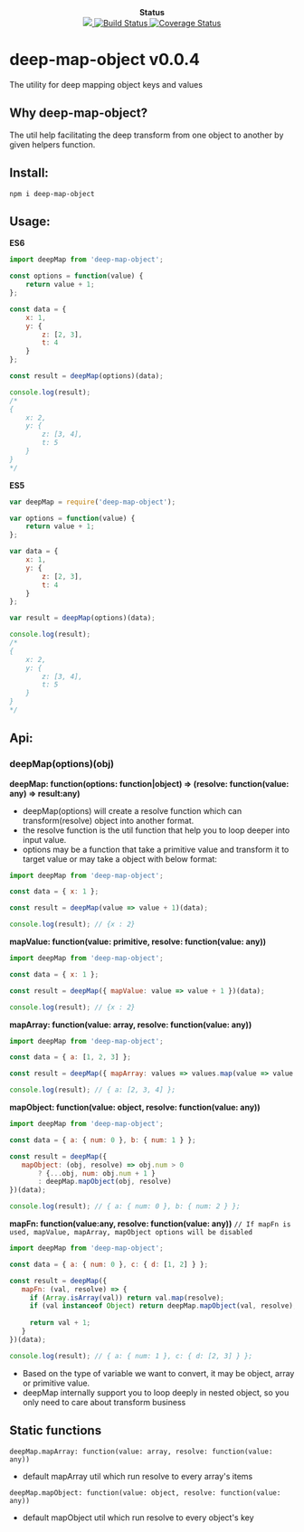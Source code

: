 <div align="center"><strong>Status</strong></div>

<div align="center">
  <a href="https://david-dm.org/sonybinhle/deep-map-object?type=dev" title="devDependencies status">
    <img src="https://david-dm.org/sonybinhle/deep-map-object/dev-status.svg"/>
  </a>
  
  <a href="https://travis-ci.org/sonybinhle/deep-map-object.svg?branch=master">
      <img src="https://travis-ci.org/sonybinhle/deep-map-object.svg?branch=master" alt="Build Status" />
    </a>
    
  <a href='https://coveralls.io/github/sonybinhle/deep-map-object?branch=master'>
  <img src='https://coveralls.io/repos/github/sonybinhle/deep-map-object/badge.svg?branch=master' alt='Coverage Status' />
  </a>

</div>

# deep-map-object v0.0.4

The utility for deep mapping object keys and values

## Why deep-map-object?

The util help facilitating the deep transform from one object to another by given helpers function.


## Install:

```shell
npm i deep-map-object
```

## Usage:

<strong>ES6</strong>

```jsx harmony
import deepMap from 'deep-map-object';

const options = function(value) {
    return value + 1;
};

const data = {
    x: 1,
    y: {
        z: [2, 3],
        t: 4
    }
};

const result = deepMap(options)(data);

console.log(result);
/*
{
    x: 2,
    y: {
        z: [3, 4],
        t: 5
    }
}
*/
```

<strong>ES5</strong>

```javascript
var deepMap = require('deep-map-object');

var options = function(value) {
    return value + 1;
};

var data = {
    x: 1,
    y: {
        z: [2, 3],
        t: 4
    }
};

var result = deepMap(options)(data);

console.log(result);
/*
{
    x: 2,
    y: {
        z: [3, 4],
        t: 5
    }
}
*/
```

## Api:

### deepMap(options)(obj)
<strong>deepMap: function(options: function|object) => (resolve: function(value: any) => result:any)</strong>

+ deepMap(options) will create a resolve function which can transform(resolve) object into another format.
+ the resolve function is the util function that help you to loop deeper into input value.
+ options may be a function that take a primitive value and transform it to target value or may take a object with below format:
```jsx harmony
import deepMap from 'deep-map-object';

const data = { x: 1 };

const result = deepMap(value => value + 1)(data);

console.log(result); // {x : 2}
```

<strong>mapValue: function(value: primitive, resolve: function(value: any))</strong>
```jsx harmony
import deepMap from 'deep-map-object';

const data = { x: 1 };

const result = deepMap({ mapValue: value => value + 1 })(data);

console.log(result); // {x : 2}
```

<strong>mapArray: function(value: array, resolve: function(value: any))</strong>
```jsx harmony
import deepMap from 'deep-map-object';

const data = { a: [1, 2, 3] };

const result = deepMap({ mapArray: values => values.map(value => value + 1) })(data);

console.log(result); // { a: [2, 3, 4] };
```

<strong>mapObject: function(value: object, resolve: function(value: any))</strong>
```jsx harmony
import deepMap from 'deep-map-object';

const data = { a: { num: 0 }, b: { num: 1 } };

const result = deepMap({ 
   mapObject: (obj, resolve) => obj.num > 0 
       ? {...obj, num: obj.num + 1 } 
       : deepMap.mapObject(obj, resolve) 
})(data);

console.log(result); // { a: { num: 0 }, b: { num: 2 } };
```

<strong>mapFn: function(value:any, resolve: function(value: any))</strong>
`// If mapFn is used, mapValue, mapArray, mapObject options will be disabled`
```jsx harmony
import deepMap from 'deep-map-object';

const data = { a: { num: 0 }, c: { d: [1, 2] } };

const result = deepMap({ 
   mapFn: (val, resolve) => {
     if (Array.isArray(val)) return val.map(resolve);
     if (val instanceof Object) return deepMap.mapObject(val, resolve);
     
     return val + 1;
   } 
})(data);

console.log(result); // { a: { num: 1 }, c: { d: [2, 3] } };
```

+ Based on the type of variable we want to convert, it may be object, array or primitive value.
+ deepMap internally support you to loop deeply in nested object, so you only need to care about transform business

## Static functions

`deepMap.mapArray: function(value: array, resolve: function(value: any))`

+ default mapArray util which run resolve to every array's items

`deepMap.mapObject: function(value: object, resolve: function(value: any))`

+ default mapObject util which run resolve to every object's key